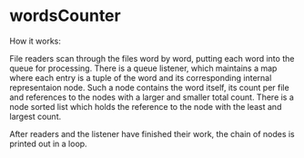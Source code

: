 # wordsCounter

How it works:

File readers scan through the files word by word, putting each word into the queue for processing. There is a queue listener, which maintains a map where each entry is a tuple of the word and its corresponding internal representaion node. Such a node contains the word itself, its count per file and references to the nodes with a larger and smaller total count. There is a node sorted list which holds the reference to the node with the least and largest count.

After readers and the listener have finished their work, the chain of nodes is printed out in a loop.
